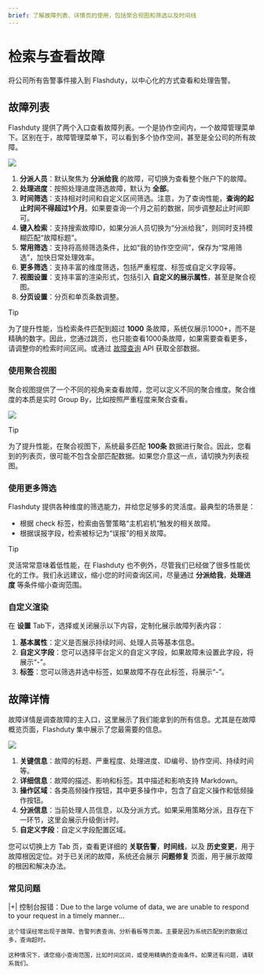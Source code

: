 ```yaml
---
brief: 了解故障列表、详情页的使用，包括聚合视图和筛选以及时间线
---
```


# 检索与查看故障

将公司所有告警事件接入到 Flashduty，以中心化的方式查看和处理告警。

## 故障列表

Flashduty 提供了两个入口查看故障列表。一个是协作空间内，一个故障管理菜单下。区别在于，故障管理菜单下，可以看到多个协作空间，甚至是全公司的所有故障。

![](https://fcimg.3ti.site/zh/flashduty/alter/view_incidents/1.avif)

1. **分派人员**：默认聚焦为 **分派给我** 的故障，可切换为查看整个账户下的故障。
2. **处理进度**：按照处理进度筛选故障，默认为 **全部**。
3. **时间筛选**：支持相对时间和自定义区间筛选。注意，为了查询性能，**查询的起止时间不得超过1个月**。如果要查询一个月之前的数据，同步调整起止时间即可。
4. **键入检索**：支持搜索故障ID，如果分派人员切换为“分派给我”，则同时支持模糊匹配“故障标题”。
5. **常用筛选**：支持将高频筛选条件，比如“我的协作空空间”，保存为“常用筛选”，加快日常处理效率。
6. **更多筛选**：支持丰富的维度筛选，包括严重程度、标签或自定义字段等。
7. **视图设置**：支持丰富的渲染形式，包括引入 **自定义的展示属性**，甚至是聚合视图。
8. **分页设置**：分页和单页条数调整。

> [!TIP]
> 为了提升性能，当检索条件匹配到超过 **1000** 条故障，系统仅展示1000+，而不是精确的数字。因此，您通过跳页，也只能查看1000条故障，如果需要查看更多，请调整你的检索时间区间。或通过 [故障查询](https://developer.flashcat.cloud/api-110655782) API 获取全部数据。

### 使用聚合视图

聚合视图提供了一个不同的视角来查看故障，您可以定义不同的聚合维度。聚合维度的本质是实时 Group By，比如按照严重程度来聚合查看。

![](https://fcimg.3ti.site/zh/flashduty/alter/view_incidents/2.avif)

> [!TIP]
> 为了提升性能，在聚合视图下，系统最多匹配 **100条** 数据进行聚合。因此，您看到的列表页，很可能不包含全部匹配数据。如果您介意这一点，请切换为列表视图。

### 使用更多筛选

Flashduty 提供各种维度的筛选能力，并给您足够多的灵活度。最典型的场景是：

- 根据 check 标签，检索由告警策略“主机宕机”触发的相关故障。
- 根据误报字段，检索被标记为“误报”的相关故障。

> [!TIP]
> 灵活常常意味着低性能，在 Flashduty 也不例外，尽管我们已经做了很多性能优化的工作。我们永远建议，缩小您的时间查询区间，尽量通过 **分派给我**，**处理进度** 等条件缩小查询范围。

### 自定义渲染

在 **设置** Tab下，选择或关闭展示以下内容，定制化展示故障列表内容：

1. **基本属性**：定义是否展示持续时间、处理人员等基本信息。
2. **自定义字段**：您可以选择平台定义的自定义字段，如果故障未设置此字段，将展示“-”。
3. **标签**：您可以筛选并选中标签，如果故障不存在此标签，将展示“-”。

## 故障详情

故障详情是调查故障的主入口，这里展示了我们能拿到的所有信息。尤其是在故障概览页面，Flashduty 集中展示了您最需要的信息。

![](https://fcimg.3ti.site/zh/flashduty/alter/view_incidents/3.avif)

1. **关键信息**：故障的标题、严重程度、处理进度、ID编号、协作空间、持续时间等。
2. **详细信息**：故障的描述、影响和标签。其中描述和影响支持 Markdown。
3. **操作区域**：各类高频操作按钮，其中更多操作中，包含了自定义操作和低频操作按钮。
4. **分派信息**：当前处理人员信息，以及分派方式。如果采用策略分派，且存在下一环节，这里会展示升级倒计时。
5. **自定义字段**：自定义字段配置区域。

您可以切换上方 Tab 页，查看更详细的 **关联告警**，**时间线**，以及 **历史变更**，用于故障根因定位。对于已关闭的故障，系统还会展示 **问题修复** 页面，用于展示故障的根因和解决办法。

### 常见问题

|+| 控制台报错：Due to the large volume of data, we are unable to respond to your request in a timely manner...

    这个错误经常出现于故障、告警列表查询、分析看板等页面。主要是因为系统匹配到的数据过多，查询超时。

    这种情况下，请您缩小查询范围，比如时间区间，或使用精确的查询条件。如果还有问题，请联系我们。